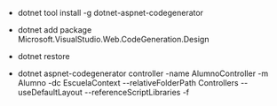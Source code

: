 - dotnet tool install -g dotnet-aspnet-codegenerator
- dotnet add package Microsoft.VisualStudio.Web.CodeGeneration.Design
- dotnet restore

- dotnet aspnet-codegenerator controller -name AlumnoController -m Alumno -dc EscuelaContext --relativeFolderPath Controllers --useDefaultLayout --referenceScriptLibraries -f

